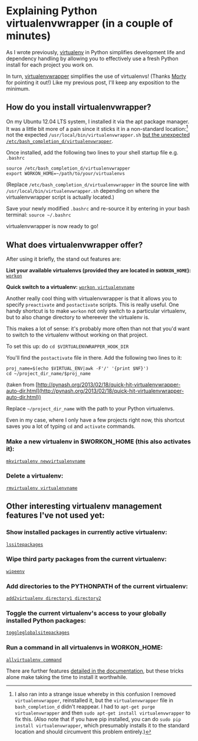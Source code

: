 # Explaining Python virtualenvwrapper (in a couple of minutes)


As I wrote previously,
[virtualenv]({filename}../2013/explaining-python-virtualenv-in-under.md)
in Python simplifies development life and dependency handling by
allowing you to effectively use a fresh Python install for each project
you work on.

In turn, [virtualenvwrapper](http://virtualenvwrapper.readthedocs.org/)
simplifies the use of virtualenvs! (Thanks
[Morty](https://twitter.com/morty_uk) for pointing it out!) Like my
previous post, I'll keep any exposition to the minimum.

## How do you install virtualenvwrapper?

On my Ubuntu 12.04 LTS system, I installed it via the apt package
manager. It was a little bit more of a pain since it sticks it in a
non-standard location:[^1] not the expected
`/usr/local/bin/virtualenvwrapper.sh`
[but the unexpected `/etc/bash_completion_d/virtualenvwrapper`](http://askubuntu.com/questions/251378/where-is-virtualenvwrapper-sh).

Once installed, add the following two lines to
your shell startup file e.g. `.bashrc`

```shell
source /etc/bash_completion_d/virtualenvwrapper
export WORKON_HOME=~/path/to/your/virtualenvs
```

(Replace `/etc/bash_completion_d/virtualenvwrapper` in the source line with
`/usr/local/bin/virtualenvwrapper.sh`
depending on where the virtualenvwrapper script is actually located.)

Save your newly modified `.bashrc` and re-source it by entering in your
bash terminal: `source ~/.bashrc`

virtualenvwrapper is now ready to go!

## What does virtualenvwrapper offer?

After using it briefly, the stand out features are:

**List your available virtualenvs (provided they are located in
`$WORKON_HOME`):**
[`workon`](http://virtualenvwrapper.readthedocs.org/en/latest/command_ref.html#workon)

**Quick switch to a virtualenv:**
[`workon virtualenvname`](http://virtualenvwrapper.readthedocs.org/en/latest/command_ref.html#workon)

Another really cool thing with virtualenvwrapper is that it allows you
to specify `preactivate` and `postactivate`
scripts. This is really useful. One handy shortcut is to make
`workon`
not only switch to a particular virtualenv, but to also change directory
to whereever the virtualenv is.

This makes a lot of sense: it's probably more often than not that you'd
want to switch to the virtualenv without working on that project.

To set this up: do
`cd $VIRTUALENVWRAPPER_HOOK_DIR`

You'll find the `postactivate`
file in there. Add the following two lines to it:

```shell
proj_name=$(echo $VIRTUAL_ENV|awk -F'/' '{print $NF}')
cd ~/project_dir_name/$proj_name
```

(taken from
[http://pynash.org/2013/02/18/quick-hit-virtualenvwrapper-auto-dir.html](http://pynash.org/2013/02/18/quick-hit-virtualenvwrapper-auto-dir.html))

Replace
`~/project_dir_name`
with the path to your Python virtualenvs.

Even in my case, where I only have a few projects right now, this
shortcut saves you a lot of typing `cd` and `activate` commands.

### Make a new virtualenv in $WORKON_HOME (this also activates it):
[`mkvirtualenv newvirtualenvname`](http://virtualenvwrapper.readthedocs.org/en/latest/command_ref.html#mkvirtualenv)

### Delete a virtualenv:
[`rmvirtualenv virtualenvname`](http://virtualenvwrapper.readthedocs.org/en/latest/command_ref.html#rmvirtualenv)

## Other interesting virtualenv management features I've not used yet:

### Show installed packages in currently active virtualenv:
[`lssitepackages`](http://virtualenvwrapper.readthedocs.org/en/latest/command_ref.html#lssitepackages)

### Wipe third party packages from the current virtualenv:
[`wipeenv`](http://virtualenvwrapper.readthedocs.org/en/latest/command_ref.html#wipeenv)

### Add directories to the PYTHONPATH of the current virtualenv:
[`add2virtualenv directory1 directory2`](http://virtualenvwrapper.readthedocs.org/en/latest/command_ref.html#add2virtualenv)

### Toggle the current virtualenv's access to your globally installed Python packages:
[`toggleglobalsitepackages`](http://virtualenvwrapper.readthedocs.org/en/latest/command_ref.html#toggleglobalsitepackages)

### Run a command in all virtualenvs in WORKON_HOME:
[`allvirtualenv command`](http://virtualenvwrapper.readthedocs.org/en/latest/command_ref.html#allvirtualenv)

There are further features [detailed in the
documentation](http://virtualenvwrapper.readthedocs.org/), but these
tricks alone make taking the time to install it worthwhile.

[^1]: I also ran into a strange issue
whereby in this confusion I removed `virtualenvwrapper`, reinstalled it,
but the `virtualenvwrapper` file in `bash_completion_d` didn't reappear. I
had to `apt-get purge virtualenvwrapper` and then
`sudo apt-get install virtualenvwrapper` to fix this. (Also note that if you
have pip installed, you can do
`sudo pip install virtualenvwrapper`, which presumably installs it to the
standard location and should circumvent this problem entirely.)

